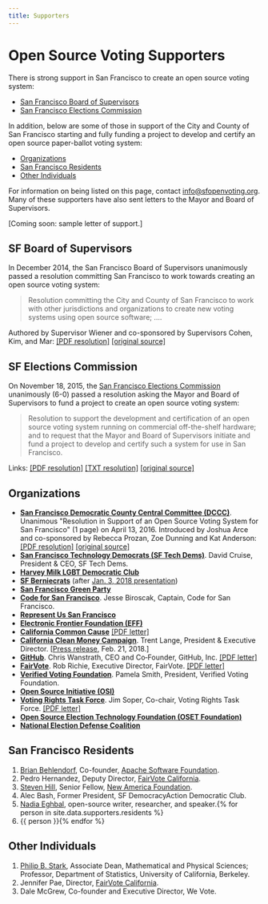 ```yaml
---
title: Supporters
---
```


# Open Source Voting Supporters

There is strong support in San Francisco to create an open source voting
system:

* [San Francisco Board of Supervisors](#sf-board-of-supervisors)
* [San Francisco Elections Commission](#sf-elections-commission)

In addition, below are some of those in support of the City and County of San
Francisco starting and fully funding a project to develop and certify an open
source paper-ballot voting system:

* [Organizations](#organizations)
* [San Francisco Residents](#san-francisco-residents)
* [Other Individuals](#other-individuals)

For information on being listed on this page, contact <info@sfopenvoting.org>.
Many of these supporters have also sent letters to the Mayor and Board of
Supervisors.

[Coming soon: sample letter of support.]


## SF Board of Supervisors

In December 2014, the San Francisco Board of Supervisors unanimously passed a
resolution committing San Francisco to work towards creating an open source
voting system:

> Resolution committing the City and County of San Francisco to work with
other jurisdictions and organizations to create new voting systems using open
source software; ....

Authored by Supervisor Wiener and co-sponsored by Supervisors Cohen, Kim,
and Mar: [\[PDF resolution\]](files/archive/SF_BOS_Open_Source_Voting_Res.pdf)
[\[original source\]](https://sfgov.legistar.com/LegislationDetail.aspx?ID=1946783&GUID=0725E575-B05E-4137-B771-E8BFD5B98237)


## SF Elections Commission

On November 18, 2015, the [San Francisco Elections
Commission](http://sfgov.org/electionscommission) unanimously (6-0)
passed a resolution asking the Mayor and Board of Supervisors to fund a
project to create an open source voting system:

> Resolution to support the development and certification of an open source
voting system running on commercial off-the-shelf hardware; and to request
that the Mayor and Board of Supervisors initiate and fund a project to
develop and certify such a system for use in San Francisco.

Links: [\[PDF resolution\]][sf-commission-resolution-pdf]
[\[TXT resolution\]](files/archive/SF_Elections_Comm_Open_Source_Voting_Res.txt)
[\[original source\]](http://sfgov.org/electionscommission/motions-and-resolutions)

[sf-commission-resolution-pdf]: files/archive/SF_Elections_Comm_Open_Source_Voting_Res.pdf

## Organizations

* [**San Francisco Democratic County Central
  Committee (DCCC)**](http://www.sfdemocrats.org).
  Unanimous "Resolution in Support of an Open Source Voting System for San
  Francisco" (1 page) on April 13, 2016. Introduced by Joshua Arce and
  co-sponsored by Rebecca Prozan, Zoe Dunning and Kat Anderson:
  [\[PDF resolution\]](files/archive/SF_DCCC_Open_Source_Voting_Res.pdf)
  [\[original source\]](http://www.sfdemocrats.org/meetings)
* [**San Francisco Technology Democrats (SF Tech Dems)**](http://www.sftechdems.org).
  David Cruise, President & CEO, SF Tech Dems.
* [**Harvey Milk LGBT Democratic Club**](http://www.milkclub.org)
* [**SF Berniecrats**](http://www.sfberniecrats.com)
  (after [Jan. 3, 2018 presentation](https://twitter.com/adrielhampton/status/948760078290595840))
* [**San Francisco Green Party**](http://sfgreenparty.org)
* [**Code for San Francisco**](http://codeforsanfrancisco.org).
  Jesse Biroscak, Captain, Code for San Francisco.
* [**Represent Us San Francisco**](https://www.sfrepresentus.com/)
* [**Electronic Frontier Foundation (EFF)**](https://www.eff.org)
* [**California Common Cause**](http://www.commoncause.org)
  [\[PDF letter\]](files/support/CA_Common_Cause_Letter_of_Support.pdf)
* [**California Clean Money Campaign**](http://www.caclean.org/).
  Trent Lange, President & Executive Director. \[[Press
  release](http://www.yesfairelections.org/newslink/ccmc_2018-02-21.php),
  Feb. 21, 2018.]
* [**GitHub**](http://github.com).
  Chris Wanstrath, CEO and Co‐Founder, GitHub, Inc.
  [\[PDF letter\]](files/support/GitHub_Letter_of_Support.pdf)
* [**FairVote**](http://www.fairvote.org).
  Rob Richie, Executive Director, FairVote.
  [\[PDF letter\]](files/support/FairVote_Letter_of_Support.pdf)
* [**Verified Voting Foundation**](http://verifiedvoting.org).
  Pamela Smith, President, Verified Voting Foundation.
* [**Open Source Initiative (OSI)**](http://www.opensource.org)
* [**Voting Rights Task Force**](http://CountedAsCast.com/alameda/vrtf.php).
  Jim Soper, Co-chair, Voting Rights Task Force.
  [\[PDF letter\]](files/support/VRTF_Letter_of_Support.pdf)
* [**Open Source Election Technology
  Foundation (OSET Foundation)**](http://www.osetfoundation.org)
* [**National Election Defense Coalition**](http://www.electiondefense.org)


## San Francisco Residents

1. [Brian Behlendorf](http://brian.behlendorf.com/),
   Co-founder, [Apache Software Foundation](https://www.apache.org).
1. Pedro Hernandez, Deputy Director, [FairVote California][fairvote-ca].
1. [Steven Hill](http://steven-hill.com), Senior Fellow, [New America Foundation](https://www.newamerica.org).
1. Alec Bash, Former President, SF DemocracyAction Democratic Club.
1. [Nadia Eghbal](http://nadiaeghbal.com/), open-source writer, researcher,
   and speaker.{% for person in site.data.supporters.residents %}
1. {{ person }}{% endfor %}

## Other Individuals

1. [Philip B. Stark](http://www.stat.berkeley.edu/~stark),
   Associate Dean, Mathematical and Physical Sciences; Professor,
   Department of Statistics, University of California, Berkeley.
2. Jennifer Pae, Director, [FairVote California][fairvote-ca].
3. Dale McGrew, Co-founder and Executive Director, We Vote.


[fairvote-ca]: http://www.fairvoteca.org/
[sf-commission-resolution-pdf]: files/archive/SF_Elections_Comm_Open_Source_Voting_Res.pdf
